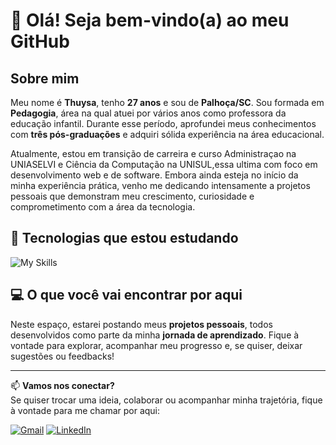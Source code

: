 # 👋 Olá! Seja bem-vindo(a) ao meu GitHub

## Sobre mim

Meu nome é **Thuysa**, tenho **27 anos** e sou de **Palhoça/SC**. Sou formada em **Pedagogia**, área na qual atuei por vários anos como professora da educação infantil. Durante esse período, aprofundei meus conhecimentos com **três pós-graduações** e adquiri sólida experiência na área educacional.

Atualmente, estou em transição de carreira e curso Administraçao na UNIASELVI e Ciência da Computação na UNISUL,essa ultima com foco em desenvolvimento web e de software. Embora ainda esteja no início da minha experiência prática, venho me dedicando intensamente a projetos pessoais que demonstram meu crescimento, curiosidade e comprometimento com a área da tecnologia.

## 🚀 Tecnologias que estou estudando

![My Skills](https://skillicons.dev/icons?i=html,css,js,java,mysql,git,github,vscode,linux)

## 💻 O que você vai encontrar por aqui

Neste espaço, estarei postando meus **projetos pessoais**, todos desenvolvidos como parte da minha **jornada de aprendizado**. Fique à vontade para explorar, acompanhar meu progresso e, se quiser, deixar sugestões ou feedbacks!

---

📫 **Vamos nos conectar?**  
Se quiser trocar uma ideia, colaborar ou acompanhar minha trajetória, fique à vontade para me chamar por aqui:

[![Gmail](https://skillicons.dev/icons?i=gmail)](mailto:thuysaluc@gmail.com)
[![LinkedIn](https://skillicons.dev/icons?i=linkedin)](https://www.linkedin.com/in/thuysa-monique-luvison-da-rosa-086321306/)
